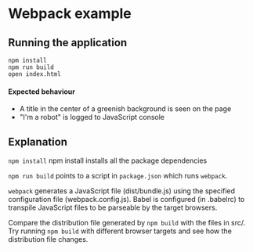 # Webpack example

## Running the application

```
npm install
npm run build
open index.html
```

#### Expected behaviour

* A title in the center of a greenish background is seen on the page
* "I'm a robot" is logged to JavaScript console

## Explanation

`npm install`
npm install installs all the package dependencies

`npm run build` points to a script in `package.json` which runs `webpack`.

`webpack` generates a JavaScript file (dist/bundle.js) using the specified configuration file (webpack.config.js). Babel is configured (in .babelrc) to transpile JavaScript files to be parseable by the target browsers.

Compare the distribution file generated by `npm build` with the files in src/. Try running `npm build` with different browser targets and see how the distribution file changes.

